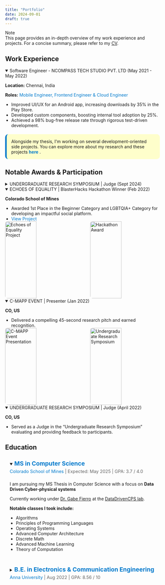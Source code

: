 ```yaml
---
title: "Portfolio"
date: 2024-09-01
draft: true
---
```


<div class="note">
  <span class="note-icon"><i class="fas fa-info-circle"></i></span> <!-- Info circle icon -->
  <div>
    <div class="note-content">Note</div>
    <div class="note-text">
      This page provides an in-depth overview of my work experience and projects. For a concise summary, please refer to my 
      <a href="/CV_Sowndarya-Krishnan.pdf" target="_blank">CV</a>.
    </div>
  </div>
</div>



## Work Experience

<details class="work-details" open>
  <summary class="work-summary">
    Software Engineer - NCOMPASS TECH STUDIO PVT. LTD (May 2021 - May 2022)
    <a href="https://ncompass.inc/" target="_blank" class="work-link" style="color: inherit; text-decoration: none;">
      <i class="fas fa-external-link-alt"></i>
    </a>
  </summary>
  <div>
    <p><i class="fas fa-map-marker-alt"></i> <strong>Location:</strong> Chennai, India</p>
    <p><strong>Roles:</strong> <span style="color: #007acc;">Mobile Engineer, Frontend Engineer & Cloud Engineer</span></p>
    <ul>
      <li>Improved UI/UX for an Android app, increasing downloads by 35% in the Play Store.</li>
      <li>Developed custom components, boosting internal tool adoption by 25%.</li>
      <li>Achieved a 98% bug-free release rate through rigorous test-driven development.</li>
    </ul>
  </div>
</details>

<div style="padding: 15px; border-radius: 10px; background-color: rgba(255, 255, 0, 0.2); margin-top: 20px; border-left: 5px solid #007acc;">
  <p style="margin: 0; font-size: 1em; color: var(--primary-color);">
    Alongside my thesis, I'm working on several development-oriented side projects. You can explore more about my research and these projects <a href="/research" style="color: #007acc; font-weight: bold; text-decoration: none;">here</a> 
    <i class="fas fa-arrow-right"></i>.
  </p>
</div>

## Notable Awards & Participation

<details class="work-details" close>
  <summary class="work-summary">
    UNDERGRADUATE RESEARCH SYMPOSIUM | Judge (Sept 2024)
  </summary>
  <div>
    <p><strong>Colorado School of Mines</strong></p>
    <ul>
      <li>Served as a Judge in the “Undergraduate Research Symposium” evaluating and providing feedback to participants.</li>
    </ul>
  </div>
</details>

<details class="work-details" open>
  <summary class="work-summary">
    ECHOES OF EQUALITY | BlasterHacks Hackathon Winner (Feb 2022)
  </summary>
  <div>
    <p><strong>Colorado School of Mines</strong></p>
    <ul>
      <li>Awarded 1st Place in the Beginner Category and LGBTQIA+ Category for developing an impactful social platform.</li>
      <li>
        <a href="https://devpost.com/software/echoes-of-equality" target="_blank" style="color: #007acc; text-decoration: none;">
          View Project <i class="fas fa-external-link-alt" style="margin-left: 5px;"></i>
        </a>
      </li>
    </ul>
    <div class="award-images">
      <img src="/images/hb/h6.jpeg" alt="Echoes of Equality Project" class="uniform-img"/>
      <img src="/images/hb/h7.jpeg" alt="Hackathon Award" class="uniform-img"/>
    </div>
  </div>
</details>

<details class="work-details" open>
  <summary class="work-summary">
    C-MAPP EVENT | Presenter (Jan 2022)
  </summary>
  <div>
    <p><strong>CO, US</strong></p>
    <ul>
      <li>Delivered a compelling 45-second research pitch and earned recognition.</li>
    </ul>
    <div class="award-images">
      <img src="/images/research/r1.jpg" alt="C-MAPP Event Presentation" class="uniform-img"/>
      <img src="/images/research/r2.jpg" alt="Undergraduate Research Symposium" class="uniform-img"/>
    </div>
  </div>
</details>





<details class="work-details" open>
  <summary class="work-summary">
    UNDERGRADUATE RESEARCH SYMPOSIUM | Judge (April 2022)
  </summary>
  <div>
    <p><strong>CO, US</strong></p>
    <ul>
      <li>Served as a Judge in the “Undergraduate Research Symposium” evaluating and providing feedback to participants.</li>
    </ul>
  </div>
</details>




<!-- CSS for uniform image sizes -->
<style>
  .award-images {
      display: flex;
      gap: 10px;
      justify-content: space-between;
      flex-wrap: wrap;
  }

  /* Make all images uniform in size */
  .uniform-img {
      width: 45%;
      height: 250px; /* Set a fixed height for uniformity */
      object-fit: cover;
      border-radius: 8px;
  }

  /* Responsive design for smaller screens */
  @media (max-width: 768px) {
      .uniform-img {
          width: 100%; /* Make the images take full width on mobile */
          height: auto; /* Allow height to adjust with the aspect ratio */
      }
  }
</style>



<h2 id="education">Education</h2>

<!-- First Education Item -->
<details class="education-item" open>
  <summary class="education-summary">
    <h3>MS in Computer Science</h3>
    <span class="education-info">
      <a href="https://mines.edu" target="_blank">Colorado School of Mines</a> | Expected: May 2025 | GPA: 3.7 / 4.0
    </span>
  </summary>
  <div class="education-details">
    <p>I am pursuing my MS Thesis in Computer Science with a focus on <strong>Data Driven Cyber-physical systems</strong> 
    <p>Currently working under <a href="https://gtf.fyi/" target="_blank">Dr. Gabe Fierro</a> at the <a href="https://datadrivencps.github.io/website/" target="_blank">DataDrivenCPS lab</a>.</p>
    <p><strong>Notable classes I took include:</strong></p>
    <ul>
      <li>Algorithms</li>
      <li>Principles of Programming Languages</li>
      <li>Operating Systems</li>
      <li>Advanced Computer Architecture</li>
      <li>Discrete Math</li>
      <li>Advanced Machine Learning</li>
      <li>Theory of Computation</li>
    </ul>
    <div style="padding-bottom: 15px;"></div>
  </div>
</details>

<!-- Second Education Item -->
<details class="education-item">
  <summary class="education-summary">
    <h3>B.E. in Electronics & Communication Engineering</h3>
    <span class="education-info">
      <a href="https://annauniv.edu" target="_blank">Anna University</a> | Aug 2022 | GPA: 8.56 / 10
    </span>
  </summary>
  <!-- <div class="education-details">
    <p>I specialized in communications systems and signal processing during my undergraduate studies.</p>
    <p><strong>Notable classes I took include:</strong></p>
    <ul>
      <li>Digital Signal Processing</li>
      <li>Wireless Communication</li>
      <li>Microcontrollers and Applications</li>
    </ul>
  </div> -->
</details>

<style>
  /* Main container */
  .education-item {
    margin-bottom: 20px;
    padding: 0;
    border-left: none; /* No borders or backgrounds for the section */
  }

  /* Summary (title) without grey background */
  .education-summary {
    padding: 10px 15px;
    cursor: pointer;
    transition: color 0.3s ease;
  }

  /* Heading for each degree */
  h3 {
    margin: 0;
    font-size: 1.2rem;
    color: #007acc; /* Emphasis with your brand color */
    display: inline-block;
  }

  /* Info section (school, date, GPA) */
  .education-info {
    font-size: 0.9rem;
    color: #666;
    margin-top: 5px;
    display: block;
  }

  .education-info a {
    color: #007acc;
    text-decoration: none;
  }

  /* Details section for additional information */
  .education-details {
    margin-top: 10px;
    padding-left: 15px;
  }

  /* List styles */
  ul {
    list-style-type: disc;
    margin: 0;
    padding-left: 20px;
  }

  /* Open details to display content */
  details[open] .education-details {
    display: block;
  }

  /* Responsive design */
  @media (max-width: 768px) {
    h3 {
      font-size: 1.1rem;
    }

    .education-info {
      font-size: 0.8rem;
    }
  }
</style>
